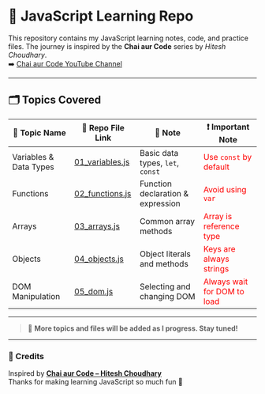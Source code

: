 # 📘 JavaScript Learning Repo

This repository contains my JavaScript learning notes, code, and practice files. The journey is inspired by the **Chai aur Code** series by *Hitesh Choudhary*.  
➡️ [Chai aur Code YouTube Channel](https://www.youtube.com/@HiteshChoudhary)  

---

## 🗂️ Topics Covered

| 📌 Topic Name         | 📁 Repo File Link             | 📝 Note                            | ❗ Important Note |
|----------------------|------------------------------|------------------------------------|------------------|
| Variables & Data Types | [01_variables.js](./01_variables.js) | Basic data types, `let`, `const` | <span style="color:red">Use `const` by default</span> |
| Functions            | [02_functions.js](./02_functions.js) | Function declaration & expression | <span style="color:red">Avoid using `var`</span> |
| Arrays               | [03_arrays.js](./03_arrays.js) | Common array methods               | <span style="color:red">Array is reference type</span> |
| Objects              | [04_objects.js](./04_objects.js) | Object literals and methods        | <span style="color:red">Keys are always strings</span> |
| DOM Manipulation     | [05_dom.js](./05_dom.js)       | Selecting and changing DOM        | <span style="color:red">Always wait for DOM to load</span> |

---

> 🧠 **More topics and files will be added as I progress. Stay tuned!**

---

### 📣 Credits  
Inspired by **[Chai aur Code – Hitesh Choudhary](https://www.youtube.com/@HiteshChoudhary)**  
Thanks for making learning JavaScript so much fun 🙌  
